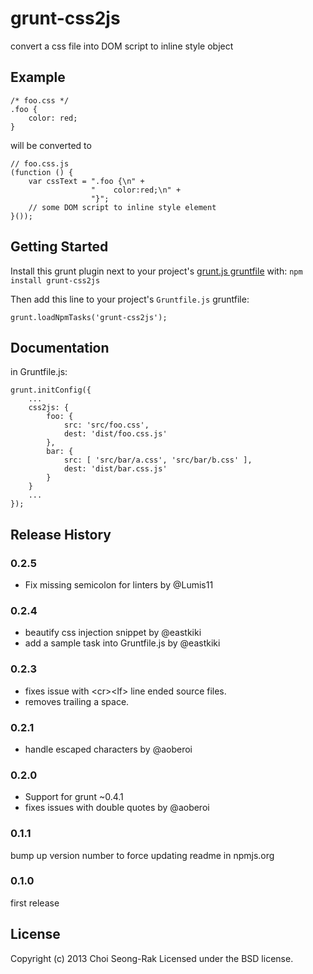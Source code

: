 # grunt-css2js

convert a css file into DOM script to inline style object

## Example

    /* foo.css */
    .foo {
        color: red;
    }

will be converted to

    // foo.css.js
    (function () {
        var cssText = ".foo {\n" +
                      "    color:red;\n" +
                      "}";
        // some DOM script to inline style element
    }());

## Getting Started

Install this grunt plugin next to your project's [grunt.js gruntfile][getting_started] with: `npm install grunt-css2js`

Then add this line to your project's `Gruntfile.js` gruntfile:

    grunt.loadNpmTasks('grunt-css2js');


[grunt]: https://github.com/gruntjs/grunt
[getting_started]: http://gruntjs.com/getting-started

## Documentation

in Gruntfile.js:

    grunt.initConfig({
        ...
        css2js: {
            foo: {
                src: 'src/foo.css',
                dest: 'dist/foo.css.js'
            },
            bar: {
                src: [ 'src/bar/a.css', 'src/bar/b.css' ],
                dest: 'dist/bar.css.js'
            }
        }
        ...
    });

## Release History

### 0.2.5

- Fix missing semicolon for linters by @Lumis11

### 0.2.4

- beautify css injection snippet by @eastkiki
- add a sample task into Gruntfile.js by @eastkiki

### 0.2.3

- fixes issue with &lt;cr&gt;&lt;lf&gt; line ended source files.
- removes trailing a space.

### 0.2.1

- handle escaped characters by @aoberoi

### 0.2.0

- Support for grunt ~0.4.1
- fixes issues with double quotes by @aoberoi

### 0.1.1

bump up version number to force updating readme in npmjs.org

### 0.1.0

first release

## License
Copyright (c) 2013 Choi Seong-Rak
Licensed under the BSD license.
